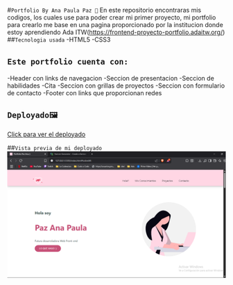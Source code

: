 #`Portfolio By Ana Paula Paz 🐥`
En este repositorio encontraras mis codigos, los cuales use para poder crear mi primer proyecto, mi portfolio
para crearlo me base en una pagina proporcionado por la institucion donde estoy aprendiendo Ada ITW(https://frontend-proyecto-portfolio.adaitw.org/)
##`Tecnologia usada`
-HTML5
-CSS3
## `Este portfolio cuenta con:`
-Header con links de navegacion
-Seccion de presentacion
-Seccion de habilidades
-Cita
-Seccion con grillas de proyectos
-Seccion con formulario de contacto
-Footer con links que proporcionan redes
## `Deployado🖼️`
[Click para ver el deployado](https://dreamy-sunburst-1ecf34.netlify.app/)

##`Vista previa de mi deployado`
![Screenshot](/assets/Captura%20de%20pantalla%202025-07-08%20220230.png)

